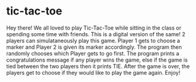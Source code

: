 # tic-tac-toe
Hey there! We all loved to play Tic-Tac-Toe while sitting in the class or spending some time with friends.
This is a digital version of the same!
2 players can simulataneously play this game. Player 1 gets to choose a marker and Player 2 is given its marker accordingly.
The program then randomly chooses which Player gets to go first.
The program prints a congratulations message if any player wins the game, else if the game is tied between the two players then it prints TIE.
After the game is over, the players get to choose if they would like to play the game again.
Enjoy!
